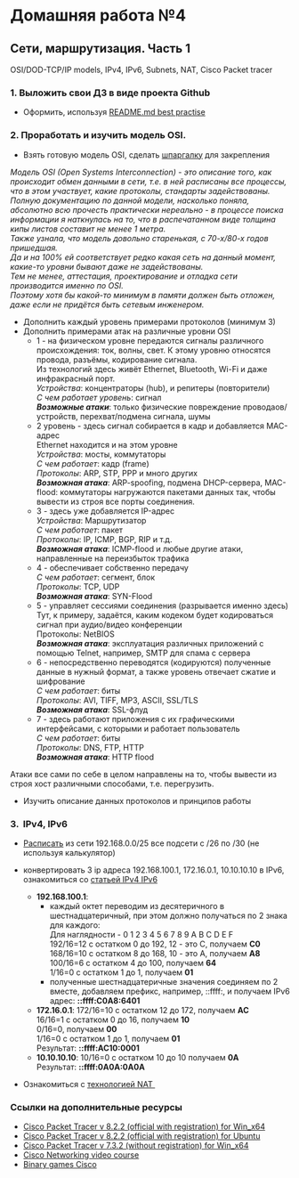 # Домашняя работа №4

## **Сети, маршрутизация. Часть 1**<br>
OSI/DOD-TCP/IP models, IPv4, IPv6, Subnets, NAT, Cisco Packet tracer

### 1. Выложить свои ДЗ в виде проекта Github
- Оформить, используя [README.md best practise](https://docs.github.com/en/get-started/writing-on-github/getting-started-with-writing-and-formatting-on-github/basic-writing-and-formatting-syntax)

### 2. Проработать и изучить модель OSI.
- Взять готовую модель OSI, сделать [шпаргалку](OSI_shpargalka.md) для закрепления

_Модель OSI (Open Systems Interconnection) - это описание того, как происходит обмен данными в сети, т.е. в ней расписаны все процессы, что в этом участвует, какие протоколы, стандарты задействованы.<br>
Полную документацию по данной модели, насколько поняла, абсолютно всю прочесть практически нереально - в процессе поиска информации я наткнулась на то, что в распечатанном виде толщина кипы листов составит не менее 1 метра.<br>
Также узнала, что модель довольно старенькая, с 70-х/80-х годов пришедшая.<br>
Да и на 100% ей соответствует редко какая сеть на данный момент, какие-то уровни бывают даже не задействованы.<br>
Тем не менее, аттестация, проектирование и отладка сети производится именно по OSI.<br>
Поэтому хотя бы какой-то минимум в памяти должен быть отложен, даже если не придётся быть сетевым инженером._

- Дополнить каждый уровень примерами протоколов (минимум 3)
- Дополнить примерами атак на различные уровни OSI
    * 1 - на физическом уровне передаются сигналы различного происхождения: ток, волны, свет. К этому уровню относятся провода, разъёмы, кодирование сигнала.<br>
    Из технологий здесь живёт Ethernet, Bluetooth, Wi-Fi и даже инфракрасный порт.<br>
    _Устройства_: концентраторы (hub), и репитеры (повторители)<br>
    _С чем работает уровень_: сигнал<br>
    **_Возможные атаки_**: только физические повреждение проводаов/устройств, перехват/подмена сигнала, шумы
    * 2 уровень - здесь сигнал собирается в кадр и добавляется MAC-адрес<br>
    Ethernet находится и на этом уровне<br>
    _Устройства_: мосты, коммутаторы<br>
    _С чем работает_: кадр (frame)<br>
    _Протоколы_: ARP, STP, PPP и много других<br>
    **_Возможная атака_**: ARP-spoofing, подмена DHCP-сервера, MAC-flood: коммутаторы нагружаются пакетами данных так, чтобы вывести из строя все порты соединения.
    * 3 - здесь уже добавляется IP-адрес<br>
    _Устройства_: Маршрутизатор<br>
    _С чем работает_: пакет<br>
    _Протоколы_: IP, ICMP, BGP, RIP и т.д.<br>
    **_Возможная атака_**: ICMP-flood и любые другие атаки, направленные на переизбыток трафика
    * 4 - обеспечивает собственно передачу<br>
    _С чем работает_: сегмент, блок<br>
    _Протоколы_: TCP, UDP<br>
    **_Возможная атака_**: SYN-Flood
    * 5 - управляет сессиями соединения (разрывается именно здесь)<br>
    Тут, к примеру, задаётся, каким кодеком будет кодироваться сигнал при аудио/видео конференции<br>
    Протоколы: NetBIOS<br>
    **_Возможная атака_**: эксплуатация различных приложений с помощью Telnet, например, SMTP для спама с сервера
    * 6 - непосредственно переводятся (кодируются) полученные данные в нужный формат, а также уровень отвечает сжатие и шифрование<br>
    _С чем работает_: биты<br>
    _Протоколы_: AVI, TIFF, MP3, ASCII, SSL/TLS<br>
    **_Возможная атака_**: SSL-флуд
    * 7 - здесь работают приложения с их графическими интерфейсами, с которыми и работает пользователь<br>
    _С чем работает_: биты<br>
    _Протоколы_: DNS, FTP, HTTP<br>
    **_Возможная атака_**: HTTP flood

Атаки все сами по себе в целом направлены на то, чтобы вывести из строя хост различными способами, т.е. перегрузить.

- Изучить описание данных протоколов и принципов работы

### 3.  IPv4, IPv6
- [Расписать](nets.md) из сети 192.168.0.0/25 все подсети с /26 по /30 (не используя калькулятор)
- конвертировать 3 ip адреса 192.168.100.1, 172.16.0.1, 10.10.10.10 в IPv6, ознакомиться со [статьей IPv4 IPv6](https://tavda.net/siit_nat64)
   * **192.168.100.1**:
     * каждый октет переводим из десятеричного в шестнадцатеричный, при этом должно получаться по 2 знака для каждого:<br>
       Для наглядности - 0 1 2 3 4 5 6 7 8 9 A B C D E F<br>
       192/16=12 с остатком 0 до 192, 12 - это C, получаем **C0**<br>
       168/16=10 с остатком 8 до 168, 10 - это A, получаем **A8**<br>
       100/16=6 с остатком 4 до 100, получаем **64**<br>
       1/16=0 с остатком 1 до 1, получаем **01**<br>
     * полученные шестнадцатеричные значения соединяем по 2 вместе, добавляем префикс, например, ::ffff:, и получаем IPv6 адрес:
      **::ffff:C0A8:6401**
   * **172.16.0.1**:
       172/16=10 с остатком 12 до 172, получаем **AC**<br>
       16/16=1 с остатком 0 до 16, получаем **10**<br>
       0/16=0, получаем **00**<br>
       1/16=0 с остатком 1 до 1, получаем **01**<br>
       Результат: **::ffff:AC10:0001**
   * **10.10.10.10**:
    10/16=0 с остатком 10 до 10 получаем **0A**<br>
    Результат: **::ffff:0A0A:0A0A**

- Ознакомиться с [технологией NAT ](https://moxa.pro/blogs/articles/chto-takoe-nat-osobennosti-v-moxa#:~:text=%D0%A4%D1%83%D0%BD%D0%BA%D1%86%D0%B8%D1%8F%20NAT%20%D0%BF%D1%80%D0%B5%D0%BE%D0%B1%D1%80%D0%B0%D0%B7%D0%BE%D0%B2%D1%8B%D0%B2%D0%B0%D0%B5%D1%82%20%D0%B2%D0%BD%D1%83%D1%82%D1%80%D0%B5%D0%BD%D0%BD%D0%B8%D0%B9%20IP,%D0%BD%D0%BE%D0%BC%D0%B5%D1%80%20%D0%BF%D0%BE%D1%80%D1%82%D0%B0%2C%20%D0%BA%D0%BE%D1%82%D0%BE%D1%80%D1%8B%D0%B9%20%D0%B8%D1%81%D0%BF%D0%BE%D0%BB%D1%8C%D0%B7%D1%83%D0%B5%D1%82%20%D1%83%D1%81%D1%82%D1%80%D0%BE%D0%B9%D1%81%D1%82%D0%B2%D0%BE.)

### Ссылки на дополнительные ресурсы
- [Cisco Packet Tracer v 8.2.2 (official with registration) for Win_x64](https://disk.yandex.by/d/xvxtNLO8CXV6BA)
- [Cisco Packet Tracer v 8.2.2 (official with registration) for Ubuntu](https://disk.yandex.by/d/V9bPvTB7RHi_qA)
- [Cisco Packet Tracer v 7.3.2 (without registration) for Win_x64](https://disk.yandex.by/d/js-2W_c51Q-u_Q)
- [Cisco Networking video course](https://disk.yandex.by/d/NF4UJCOn9AnnBg)
- [Binary games Cisco](https://learningcontent.cisco.com/games/binary/index.html)
